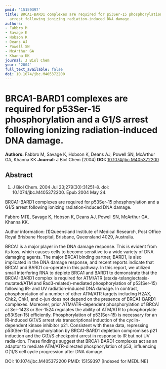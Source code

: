```yaml
---
pmid: '15159397'
title: BRCA1-BARD1 complexes are required for p53Ser-15 phosphorylation and a G1/S
  arrest following ionizing radiation-induced DNA damage.
authors:
- Fabbro M
- Savage K
- Hobson K
- Deans AJ
- Powell SN
- McArthur GA
- Khanna KK
journal: J Biol Chem
year: '2004'
full_text_available: false
doi: 10.1074/jbc.M405372200
---
```


# BRCA1-BARD1 complexes are required for p53Ser-15 phosphorylation and a G1/S arrest following ionizing radiation-induced DNA damage.
**Authors:** Fabbro M, Savage K, Hobson K, Deans AJ, Powell SN, McArthur GA, Khanna KK
**Journal:** J Biol Chem (2004)
**DOI:** [10.1074/jbc.M405372200](https://doi.org/10.1074/jbc.M405372200)

## Abstract

1. J Biol Chem. 2004 Jul 23;279(30):31251-8. doi: 10.1074/jbc.M405372200. Epub
2004  May 24.

BRCA1-BARD1 complexes are required for p53Ser-15 phosphorylation and a G1/S 
arrest following ionizing radiation-induced DNA damage.

Fabbro M(1), Savage K, Hobson K, Deans AJ, Powell SN, McArthur GA, Khanna KK.

Author information:
(1)Queensland Institute of Medical Research, Post Office Royal Brisbane 
Hospital, Brisbane, Queensland 4029, Australia.

BRCA1 is a major player in the DNA damage response. This is evident from its 
loss, which causes cells to become sensitive to a wide variety of DNA damaging 
agents. The major BRCA1 binding partner, BARD1, is also implicated in the DNA 
damage response, and recent reports indicate that BRCA1 and BARD1 co-operate in 
this pathway. In this report, we utilized small interfering RNA to deplete BRCA1 
and BARD1 to demonstrate that the BRCA1-BARD1 complex is required for ATM/ATR 
(ataxia-telangiectasia-mutated/ATM and Rad3-related)-mediated phosphorylation of 
p53(Ser-15) following IR- and UV radiation-induced DNA damage. In contrast, 
phosphorylation of a number of other ATM/ATR targets including H2AX, Chk2, Chk1, 
and c-jun does not depend on the presence of BRCA1-BARD1 complexes. Moreover, 
prior ATM/ATR-dependent phosphorylation of BRCA1 at Ser-1423 or Ser-1524 
regulates the ability of ATM/ATR to phosphorylate p53(Ser-15) efficiently. 
Phosphorylation of p53(Ser-15) is necessary for an IR-induced G(1)/S arrest via 
transcriptional induction of the cyclin-dependent kinase inhibitor p21. 
Consistent with these data, repressing p53(Ser-15) phosphorylation by 
BRCA1-BARD1 depletion compromises p21 induction and the G(1)/S checkpoint arrest 
in response to IR but not UV radia-tion. These findings suggest that BRCA1-BARD1 
complexes act as an adaptor to mediate ATM/ATR-directed phosphorylation of p53, 
influencing G(1)/S cell cycle progression after DNA damage.

DOI: 10.1074/jbc.M405372200
PMID: 15159397 [Indexed for MEDLINE]
